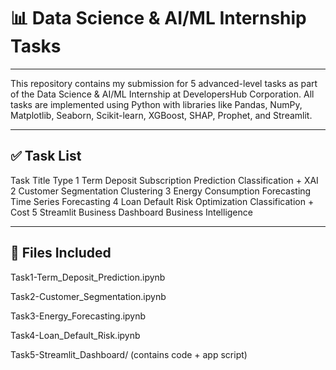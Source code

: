 # 📊 Data Science & AI/ML Internship Tasks

---

This repository contains my submission for 5 advanced-level tasks as part of the Data Science & AI/ML Internship at DevelopersHub Corporation. All tasks are implemented using Python with libraries like Pandas, NumPy, Matplotlib, Seaborn, Scikit-learn, XGBoost, SHAP, Prophet, and Streamlit.

---

## ✅ Task List
Task	Title	Type
1	Term Deposit Subscription Prediction	Classification + XAI
2	Customer Segmentation	Clustering
3	Energy Consumption Forecasting	Time Series Forecasting
4	Loan Default Risk Optimization	Classification + Cost
5	Streamlit Business Dashboard	Business Intelligence

---


## 📂 Files Included

Task1-Term_Deposit_Prediction.ipynb

Task2-Customer_Segmentation.ipynb

Task3-Energy_Forecasting.ipynb

Task4-Loan_Default_Risk.ipynb

Task5-Streamlit_Dashboard/ (contains code + app script)
